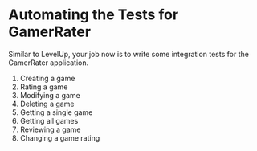 # Automating the Tests for GamerRater

Similar to LevelUp, your job now is to write some integration tests for the GamerRater application.

1. Creating a game
1. Rating a game
1. Modifying a game
1. Deleting a game
1. Getting a single game
1. Getting all games
1. Reviewing a game
1. Changing a game rating
